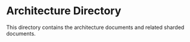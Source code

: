 # Architecture Directory

This directory contains the architecture documents and related sharded documents.